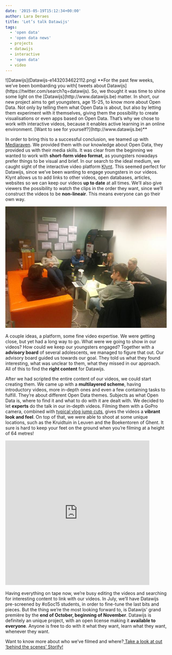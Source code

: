 ```yaml
---
date: '2015-05-19T15:12:34+00:00'
author: Lara Deraes
title: 'Let’s talk Datawijs'
tags:
  - 'open data'
  - 'open data news'
  - projects
  - datawijs
  - interactive
  - 'open data'
  - video
---
```


<style>img.alignleft { float: left; margin: 0 1em 1em 0; }</style></head><body>![Datawijs](Datawijs-e1432034622112.png) **For the past few weeks, we’ve been bombarding you with[ tweets about Datawijs](https://twitter.com/search?q=datawijs). So, we thought it was time to shine some light on the [Datawijs](http://www.datawijs.be) matter. In short, our new project aims to get youngsters, age 15-25, to know more about Open Data. Not only by telling them what Open Data is about, but also by letting them experiment with it themselves, giving them the possibility to create visualisations or even apps based on Open Data. That’s why we chose to work with interactive videos, because it enables active learning in an online environment. [Want to see for yourself?](http://www.datawijs.be)**

In order to bring this to a successful conclusion, we teamed up with [Mediaraven](http://www.mediaraven.be/). We provided them with our knowledge about Open Data, they provided us with their media skills. It was clear from the beginning we wanted to work with **short-form video format**, as youngsters nowadays prefer things to be visual and brief. In our search to the ideal medium, we caught sight of the interactive video platform [Klynt](http://www.klynt.net/). This seemed perfect for Datawijs, since we’ve been wanting to engage youngsters in our videos. Klynt allows us to add links to other videos, open databases, articles, websites so we can keep our videos **up to date** at all times. We’ll also give viewers the possibility to watch the clips in the order they want, since we’ll construct the videos to be **non-lineair**. This means everyone can go their own way.

![Datawijs working group](CAzzA8tWcAEWSBu.jpg)

A couple ideas, a platform, some fine video expertise. We were getting close, but yet had a long way to go. What were we going to show in our videos? How could we keep our youngsters engaged? Together with a **advisory board** of several adolescents, we managed to figure that out. Our advisory board guided us towards our goal. They told us what they found interesting, what was unclear to them, what they missed in our approach. All of this to find the **right content** for Datawijs.

After we had scripted the entire content of our videos, we could start creating them. We came up with a **multilayered scheme**, having introductory videos, more in-depth ones and even a few containing tasks to fulfill. They’re about different Open Data themes. Subjects as what Open Data is, where to find it and what to do with it are dealt with. We decided to let **experts** do the talk in our in-depth videos. Filming them with a GoPro camera, combined with [typical vlog jump cuts](/www.youtube.com/watch?v=rP0MnC4FAbY&feature=youtu.be&t=10s%22), gives the videos a **vibrant look and feel**. On top of that, we were able to shoot at some unique locations, such as the Kruidtuin in Leuven and the Boekentoren of Ghent. It sure is hard to keep your feet on the ground when you’re filming at a height of 64 metres!

<iframe frameborder="0" height="450" src="https://vine.co/v/eBpqWqWEjzY/embed/postcard" width="450"></iframe><script src="https://platform.vine.co/static/scripts/embed.js"></script>

Having everything on tape now, we’re busy editing the videos and searching for interesting content to link with our videos. In July, we’ll have Datawijs pre-screened by #oSoc15 students, in order to fine-tune the last bits and pieces. But the thing we’re the most looking forward to, is Datawijs’ grand première by the **end of October, beginning of November**. Datawijs is definitely an unique project, with an open license making it **available to everyone**. Anyone is free to do with it what they want, learn what they want, whenever they want.

Want to know more about who we’ve filmed and where?[ Take a look at out ‘behind the scenes’ Storify! ](https://storify.com/LaraClaire_/datawijs)
